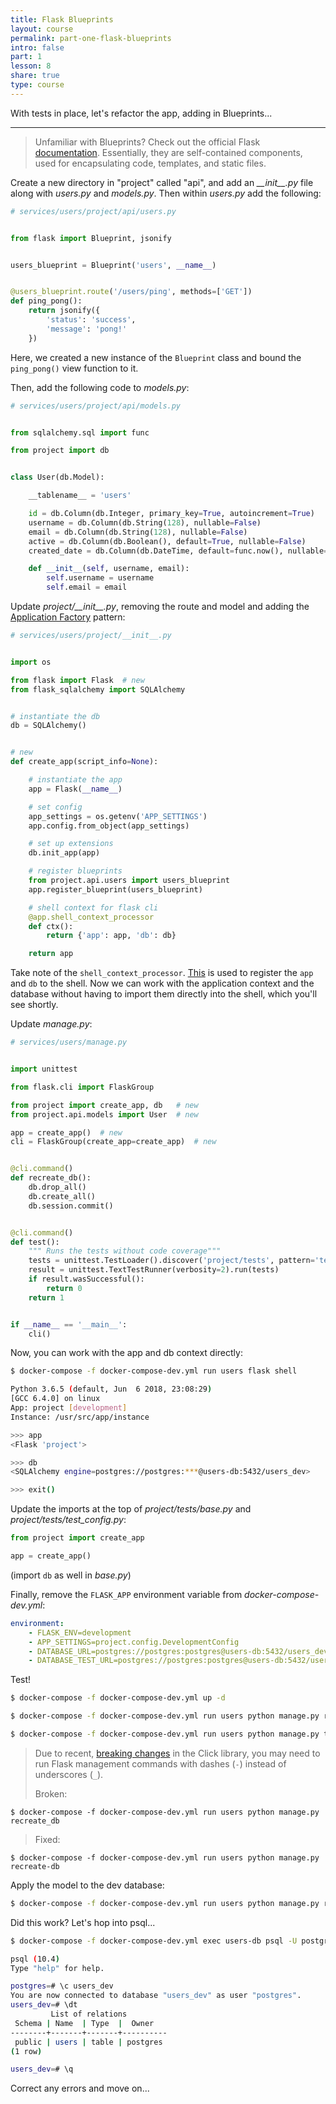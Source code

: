 ```yaml
---
title: Flask Blueprints
layout: course
permalink: part-one-flask-blueprints
intro: false
part: 1
lesson: 8
share: true
type: course
---
```


With tests in place, let's refactor the app, adding in Blueprints...

---

> Unfamiliar with Blueprints? Check out the official Flask [documentation](http://flask.pocoo.org/docs/1.0/blueprints/). Essentially, they are self-contained components, used for encapsulating code, templates, and static files.

Create a new directory in "project" called "api", and add an *\_\_init\_\_.py* file along with *users.py* and *models.py*. Then within *users.py* add the following:

```python
# services/users/project/api/users.py


from flask import Blueprint, jsonify


users_blueprint = Blueprint('users', __name__)


@users_blueprint.route('/users/ping', methods=['GET'])
def ping_pong():
    return jsonify({
        'status': 'success',
        'message': 'pong!'
    })
```

Here, we created a new instance of the `Blueprint` class and bound the `ping_pong()` view function to it.

Then, add the following code to *models.py*:

```python
# services/users/project/api/models.py


from sqlalchemy.sql import func

from project import db


class User(db.Model):

    __tablename__ = 'users'

    id = db.Column(db.Integer, primary_key=True, autoincrement=True)
    username = db.Column(db.String(128), nullable=False)
    email = db.Column(db.String(128), nullable=False)
    active = db.Column(db.Boolean(), default=True, nullable=False)
    created_date = db.Column(db.DateTime, default=func.now(), nullable=False)

    def __init__(self, username, email):
        self.username = username
        self.email = email
```

Update *project/\_\_init\_\_.py*, removing the route and model and adding the [Application Factory](http://flask.pocoo.org/docs/1.0/patterns/appfactories/) pattern:

```python
# services/users/project/__init__.py


import os

from flask import Flask  # new
from flask_sqlalchemy import SQLAlchemy


# instantiate the db
db = SQLAlchemy()


# new
def create_app(script_info=None):

    # instantiate the app
    app = Flask(__name__)

    # set config
    app_settings = os.getenv('APP_SETTINGS')
    app.config.from_object(app_settings)

    # set up extensions
    db.init_app(app)

    # register blueprints
    from project.api.users import users_blueprint
    app.register_blueprint(users_blueprint)

    # shell context for flask cli
    @app.shell_context_processor
    def ctx():
        return {'app': app, 'db': db}

    return app
```

Take note of the `shell_context_processor`. [This](http://flask.pocoo.org/docs/1.0/api/#flask.Flask.shell_context_processor) is used to register the `app` and `db` to the shell. Now we can work with the application context and the database without having to import them directly into the shell, which you'll see shortly.

Update *manage.py*:

```python
# services/users/manage.py


import unittest

from flask.cli import FlaskGroup

from project import create_app, db   # new
from project.api.models import User  # new

app = create_app()  # new
cli = FlaskGroup(create_app=create_app)  # new


@cli.command()
def recreate_db():
    db.drop_all()
    db.create_all()
    db.session.commit()


@cli.command()
def test():
    """ Runs the tests without code coverage"""
    tests = unittest.TestLoader().discover('project/tests', pattern='test*.py')
    result = unittest.TextTestRunner(verbosity=2).run(tests)
    if result.wasSuccessful():
        return 0
    return 1


if __name__ == '__main__':
    cli()
```

Now, you can work with the app and db context directly:

```sh
$ docker-compose -f docker-compose-dev.yml run users flask shell

Python 3.6.5 (default, Jun  6 2018, 23:08:29)
[GCC 6.4.0] on linux
App: project [development]
Instance: /usr/src/app/instance

>>> app
<Flask 'project'>

>>> db
<SQLAlchemy engine=postgres://postgres:***@users-db:5432/users_dev>

>>> exit()
```

Update the imports at the top of *project/tests/base.py* and *project/tests/test_config.py*:

```python
from project import create_app

app = create_app()
```

(import `db` as well in *base.py*)

Finally, remove the `FLASK_APP` environment variable from *docker-compose-dev.yml*:

```yaml
environment:
    - FLASK_ENV=development
    - APP_SETTINGS=project.config.DevelopmentConfig
    - DATABASE_URL=postgres://postgres:postgres@users-db:5432/users_dev
    - DATABASE_TEST_URL=postgres://postgres:postgres@users-db:5432/users_test
```

Test!

```sh
$ docker-compose -f docker-compose-dev.yml up -d

$ docker-compose -f docker-compose-dev.yml run users python manage.py recreate_db

$ docker-compose -f docker-compose-dev.yml run users python manage.py test
```

> Due to recent, [breaking changes](https://github.com/pallets/click/issues/1123) in the Click library, you may need to run Flask management commands with dashes (`-`) instead of underscores (`_`).
>
> Broken:
```
$ docker-compose -f docker-compose-dev.yml run users python manage.py recreate_db
```
>
> Fixed:
```
$ docker-compose -f docker-compose-dev.yml run users python manage.py recreate-db
```

Apply the model to the dev database:

```sh
$ docker-compose -f docker-compose-dev.yml run users python manage.py recreate_db
```

Did this work? Let's hop into psql...

```sh
$ docker-compose -f docker-compose-dev.yml exec users-db psql -U postgres

psql (10.4)
Type "help" for help.

postgres=# \c users_dev
You are now connected to database "users_dev" as user "postgres".
users_dev=# \dt
         List of relations
 Schema | Name  | Type  |  Owner
--------+-------+-------+----------
 public | users | table | postgres
(1 row)

users_dev=# \q
```

Correct any errors and move on...
